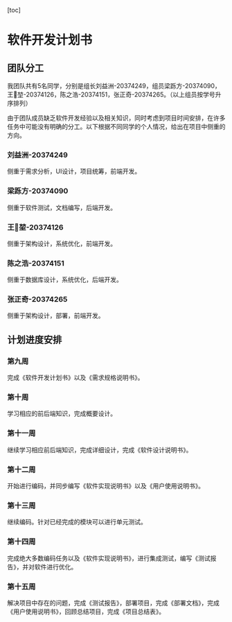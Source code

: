 [toc]

# 软件开发计划书

## 团队分工

我团队共有5名同学，分别是组长刘益洲-20374249，组员梁跞方-20374090，王堃-20374126，陈之浩-20374151，张正奇-20374265。（以上组员按学号升序排列）

由于团队成员缺乏软件开发经验以及相关知识，同时考虑到项目时间安排，在许多任务中可能没有明确的分工。以下根据不同同学的个人情况，给出在项目中侧重的方向。

### 刘益洲-20374249

侧重于需求分析，UI设计，项目统筹，前端开发。

### 梁跞方-20374090

侧重于软件测试，文档编写，后端开发。

### 王堃-20374126

侧重于架构设计，系统优化，前端开发。

### 陈之浩-20374151

侧重于数据库设计，系统优化，后端开发。

### 张正奇-20374265

侧重于架构设计，部署，前端开发。

## 计划进度安排

### 第九周

完成《软件开发计划书》以及《需求规格说明书》。

### 第十周

学习相应的前后端知识，完成概要设计。

### 第十一周

继续学习相应前后端知识，完成详细设计，完成《软件设计说明书》。

### 第十二周

开始进行编码，并同步编写《软件实现说明书》以及《用户使用说明书》。

### 第十三周

继续编码。针对已经完成的模块可以进行单元测试。

### 第十四周

完成绝大多数编码任务以及《软件实现说明书》，进行集成测试，编写《测试报告》，并对软件进行优化。

### 第十五周

解决项目中存在的问题，完成《测试报告》，部署项目，完成《部署文档》，完成《用户使用说明书》，回顾总结项目，完成《项目总结表》。